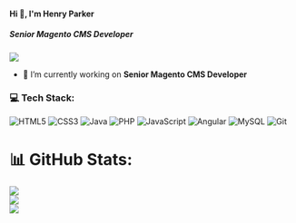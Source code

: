#### Hi 👋, I'm Henry Parker
##### **Senior Magento CMS Developer**

[![](https://visitcount.itsvg.in/api?id=henryparker4582&icon=0&color=1)](https://visitcount.itsvg.in)

- 🔭 I’m currently working on **Senior Magento CMS Developer**

### 💻 Tech Stack:
![HTML5](https://img.shields.io/badge/html5-%23E34F26.svg?style=flat&logo=html5&logoColor=white) ![CSS3](https://img.shields.io/badge/css3-%231572B6.svg?style=flat&logo=css3&logoColor=white) ![Java](https://img.shields.io/badge/java-%23ED8B00.svg?style=flat&logo=java&logoColor=white) ![PHP](https://img.shields.io/badge/php-%23777BB4.svg?style=flat&logo=php&logoColor=white) ![JavaScript](https://img.shields.io/badge/javascript-%23323330.svg?style=flat&logo=javascript&logoColor=%23F7DF1E) ![Angular](https://img.shields.io/badge/angular-%23DD0031.svg?style=flat&logo=angular&logoColor=white) ![MySQL](https://img.shields.io/badge/mysql-%2300f.svg?style=flat&logo=mysql&logoColor=white) ![Git](https://img.shields.io/badge/git-%23F05033.svg?style=flat&logo=git&logoColor=white)

# 📊 GitHub Stats:
![](https://github-readme-stats.vercel.app/api?username=henryparker4582&theme=radical&hide_border=false&include_all_commits=true&count_private=false)<br/>
![](https://github-readme-streak-stats.herokuapp.com/?user=henryparker4582&theme=radical&hide_border=false)<br/>
![](https://github-readme-stats.vercel.app/api/top-langs/?username=henryparker4582&theme=radical&hide_border=false&include_all_commits=true&count_private=false&layout=compact)

